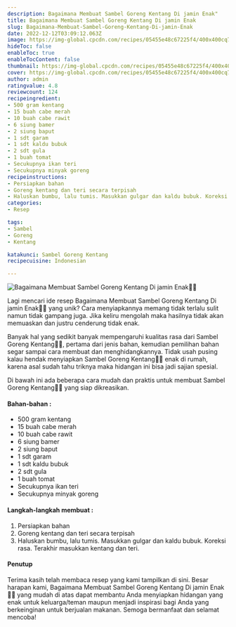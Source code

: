 ```yaml
---
description: Bagaimana Membuat Sambel Goreng Kentang Di jamin Enak"
title: Bagaimana Membuat Sambel Goreng Kentang Di jamin Enak
slug: Bagaimana-Membuat-Sambel-Goreng-Kentang-Di-jamin-Enak
date: 2022-12-12T03:09:12.063Z
image: https://img-global.cpcdn.com/recipes/05455e48c67225f4/400x400cq70/photo.jpg
hideToc: false
enableToc: true
enableTocContent: false
thumbnail: https://img-global.cpcdn.com/recipes/05455e48c67225f4/400x400cq70/photo.jpg
cover: https://img-global.cpcdn.com/recipes/05455e48c67225f4/400x400cq70/photo.jpg
author: admin
ratingvalue: 4.8
reviewcount: 124
recipeingredient:
- 500 gram kentang
- 15 buah cabe merah
- 10 buah cabe rawit
- 6 siung bamer
- 2 siung baput
- 1 sdt garam
- 1 sdt kaldu bubuk
- 2 sdt gula
- 1 buah tomat
- Secukupnya ikan teri
- Secukupnya minyak goreng
recipeinstructions:
- Persiapkan bahan
- Goreng kentang dan teri secara terpisah
- Haluskan bumbu, lalu tumis. Masukkan gulgar dan kaldu bubuk. Koreksi rasa. Terakhir masukkan kentang dan teri.
categories:
- Resep

tags:
- Sambel
- Goreng
- Kentang

katakunci: Sambel Goreng Kentang
recipecuisine: Indonesian

---
```


![Bagaimana Membuat Sambel Goreng Kentang Di jamin Enak👩‍🍳](https://img-global.cpcdn.com/recipes/05455e48c67225f4/400x400cq70/photo.jpg)

Lagi mencari ide resep Bagaimana Membuat Sambel Goreng Kentang Di jamin Enak👩‍🍳 yang unik? Cara menyiapkannya memang tidak terlalu sulit namun tidak gampang juga. Jika keliru mengolah maka hasilnya tidak akan memuaskan dan justru cenderung tidak enak.

Banyak hal yang sedikit banyak mempengaruhi kualitas rasa dari Sambel Goreng Kentang👩‍🍳, pertama dari jenis bahan, kemudian pemilihan bahan segar sampai cara membuat dan menghidangkannya. Tidak usah pusing kalau hendak menyiapkan Sambel Goreng Kentang👩‍🍳 enak di rumah, karena asal sudah tahu triknya maka hidangan ini bisa jadi sajian spesial.

Di bawah ini ada beberapa cara mudah dan praktis untuk membuat Sambel Goreng Kentang👩‍🍳 yang siap dikreasikan.

<!--inarticleads1-->

#### Bahan-bahan :

- 500 gram kentang
- 15 buah cabe merah
- 10 buah cabe rawit
- 6 siung bamer
- 2 siung baput
- 1 sdt garam
- 1 sdt kaldu bubuk
- 2 sdt gula
- 1 buah tomat
- Secukupnya ikan teri
- Secukupnya minyak goreng

<!--inarticleads2-->

#### Langkah-langkah membuat :

1. Persiapkan bahan
1. Goreng kentang dan teri secara terpisah
1. Haluskan bumbu, lalu tumis. Masukkan gulgar dan kaldu bubuk. Koreksi rasa. Terakhir masukkan kentang dan teri.

#### Penutup

Terima kasih telah membaca resep yang kami tampilkan di sini. Besar harapan kami, Bagaimana Membuat Sambel Goreng Kentang Di jamin Enak👩‍🍳 yang mudah di atas dapat membantu Anda menyiapkan hidangan yang enak untuk keluarga/teman maupun menjadi inspirasi bagi Anda yang berkeinginan untuk berjualan makanan. Semoga bermanfaat dan selamat mencoba!